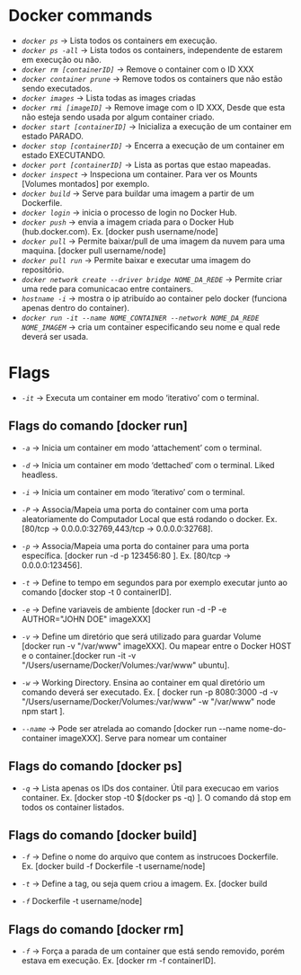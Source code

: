 # Docker commands

* _`docker ps`_ -> Lista todos os containers em execução.
* _`docker ps -all`_ ->  Lista todos os containers, independente de estarem em execução ou não.
* _`docker rm [containerID]`_ -> Remove o container com o ID XXX
* _`docker container prune`_ -> Remove todos os containers que não estão sendo executados.
* _`docker images`_ -> Lista todas as images criadas
* _`docker rmi [imageID]`_ -> Remove image com o ID XXX, Desde que esta não esteja sendo usada por algum container criado.
* _`docker start [containerID]`_ -> Inicializa a execução de um container em estado PARADO.
* _`docker stop [containerID]`_ -> Encerra a execução de um container em estado EXECUTANDO.
* _`docker port [containerID]`_ -> Lista as portas que estao mapeadas.
* _`docker inspect`_ -> Inspeciona um container. Para ver os Mounts [Volumes montados] por exemplo.
* _`docker build`_ -> Serve para buildar uma imagem a partir de um Dockerfile.
* _`docker login`_ -> inicia o processo de login no Docker Hub.
* _`docker push`_ -> envia a imagem criada para o Docker Hub (hub.docker.com). Ex. [docker push username/node]
* _`docker pull`_ -> Permite baixar/pull de uma imagem da nuvem para uma maquina. [docker pull username/node]
* _`docker pull run`_ -> Permite baixar e executar uma imagem do repositório.
* _`docker network create --driver bridge NOME_DA_REDE`_ -> Permite criar uma rede para comunicacao entre containers.
* _`hostname -i`_ -> mostra o ip atribuído ao container pelo docker (funciona apenas dentro do container).
* _`docker run -it --name NOME_CONTAINER --network NOME_DA_REDE NOME_IMAGEM`_ -> cria um container especificando seu nome e qual rede deverá ser usada.


# Flags
* _`-it`_ -> Executa um container em modo ‘iterativo’ com o terminal.

## Flags do comando [docker run]
* _`-a`_ -> Inicia um container em modo ‘attachement’ com o terminal.

* _`-d`_ -> Inicia um container em modo ‘dettached’ com o terminal. Liked headless.

* _`-i`_ -> Inicia um container em modo ‘iterativo’ com o terminal.

* _`-P`_ -> Associa/Mapeia uma porta do container com uma porta aleatoriamente do Computador Local que está rodando o docker. Ex. [80/tcp -> 0.0.0.0:32769,443/tcp -> 0.0.0.0:32768].

* _`-p`_ -> Associa/Mapeia uma porta do container para uma porta específica. [docker run -d -p 123456:80 ]. Ex. [80/tcp -> 0.0.0.0:123456].

* _`-t`_ -> Define to tempo em segundos para por exemplo executar junto ao comando [docker stop -t 0 containerID].

* _`-e`_ -> Define variaveis de ambiente [docker run -d -P -e AUTHOR="JOHN DOE" imageXXX]

* _`-v`_ -> Define um diretório que será utilizado para guardar Volume [docker run -v "/var/www" imageXXX]. Ou mapear entre o Docker HOST e o container.[docker run -it -v "/Users/username/Docker/Volumes:/var/www" ubuntu].

* _`-w`_ -> Working Directory. Ensina ao container em qual diretório um comando deverá ser executado. Ex. [ docker run -p 8080:3000 -d -v "/Users/username/Docker/Volumes:/var/www" -w "/var/www" node npm start ].

* _`--name`_ -> Pode ser atrelada ao comando [docker run --name nome-do-container imageXXX]. Serve para nomear um container

 ## Flags do comando [docker ps]
* _`-q`_ -> Lista apenas os IDs dos container. Útil para execucao em varios container. Ex. [docker stop -t0 $(docker ps -q) ]. O comando dá stop em todos os container listados.

## Flags do comando [docker build]

* _`-f`_ -> Define o nome do arquivo que contem as instrucoes Dockerfile. Ex. [docker build -f Dockerfile -t username/node]

* _`-t`_ -> Define a tag, ou seja quem criou a imagem. Ex. [docker build

* _`-f`_ Dockerfile -t username/node]

 ## Flags do comando [docker rm]
* _`-f`_ -> Força a parada de um container que está sendo removido, porém estava em execução. Ex. [docker rm -f containerID].